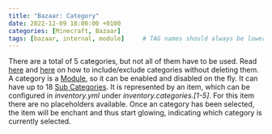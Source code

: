 ```yaml
---
title: "Bazaar: Category"
date: 2022-12-09 18:00:00 +0100
categories: [Minecraft, Bazaar]
tags: [bazaar, internal, module]     # TAG names should always be lowercase
---
```


There are a total of 5 categories, but not all of them have to be used. Read [here]({{site.baseurl}}/posts/bazaar-cmd-open) and [here]({{site.baseurl}}/posts/bazaar-cmd-toggle) on how to include/exclude categories without deleting them. A category is a [Module]({{site.baseurl}}/posts/bazaar-module), so it can be enabled and disabled on the fly. It can have up to 18 [Sub Categories]({{site.baseurl}}/posts/bazaar-sub-category). It is represented by an item, which can be configured in *inventory.yml* under *inventory.categories.[1-5]*. For this item there are no placeholders available. Once an category has been selected, the item will be enchant and thus start glowing, indicating which category is currently selected.